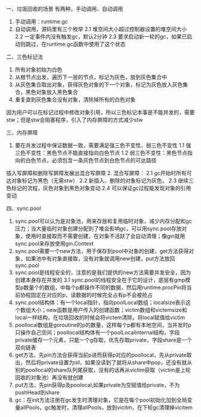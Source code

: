 一、垃圾回收的场景
有两种，手动调用、自动调用
1. 手动调用：runtime.gc
2. 自动调用，源码里有三个枚举
2.1 堆空间大小超过控制器设置的堆空间大小
2.2 一定事件内没有触发gc，默认2分钟
2.3 要求启动新一轮的gc，如果已启动则跳过，在runtime.gc函数中使用了这个状态

二、三色标记法
1. 所有对象初始为白色
2. 从根节点出发，遍历下一层的节点，标记为灰色，放到灰色集合中
3. 从灰色集合取出对象，获得灰色对象的下一个对象，标记为灰色放入灰色集合，黑色对象放入黑色集合
4. 重复直到灰色集合没有对象，清除掉所有的白色对象

因为用户可以在标记过程中修改对象引用，所以三色标记本事是不能并发的，需要stw；但是stw会阻塞程序，引入了内存屏障的方式减少stw

三、内存屏障
1. 要在并发过程中保证数据一致，需要满足强三色不变性、弱三色不变性
1.1 强三色不变性：黑色节点不能直接指向白色节点
1.2 弱三色不变性：黑色节点指向的白色节点，必须包含一条灰色节点到白色节点的可达路径

插入写屏障和删除写屏障发展出混合写屏障
2. 混合写屏障：
2.1 gc开始时所有可达对象标记为黑色（无需stw）
2.2 新插入、删除的对象标记为灰色，
2.3 继续三色标记的流程，灰色对象到黑色对象变动
2.4 可以保证gc过程能发现对象的引用变动

四、sync.pool
1. sync.pool可以认为是对象池，用来存放和复用临时对象，减少内存分配和gc压力；当大量临时对象创建分配到了堆会影响gc，可以用sync.pool存放对象，使用时直接取而不需要创建，在对象不活跃了会自动清理；像gin就用sync.pool来存放使用gin.Context
2. sync.pool需要一个new方法，用于保存到pool中对象的创建，get方法获得对象，如果池中有对象直接取，没有对象就调用new创建，put方法放回sync.pool
3. sync.pool是线程安全的，注意的是我们提供的new方法需要并发安全，因为创建本身存在并发的
3.1 sync.pool的线程安全在于它的设计，底层有gmp模型p数量个的数组，中每个p都操作不同的数据，然后用runtime.procPin将当前协程固定在对应的p，读数据的时候完全占有p不会被抢占
4. sync.pool结构体：有一个local指针，指向poolLocal数组；localsize表示这个数组大小；new函数是用户传入的创建函数；victim数组和victemsize和local一样结构，在垃圾回收的时候会将victem清除，将local赋值给victim
5. poollocal数组是goroutine的p的数量，这样每个p都有本地空间，当并发时p只操作自己空间；poollocal结构体有一个poolLocalInternal结构，字段private缓存一个元素，只能一个g存取，优先存取private，字段share是一个双向链表
6. get方法，先pin方法会获得当前p进而获得p对应的poollocal，先从private取出，然后将private设置为nil，如果没读到了就将从share中pop，还没有就从别的poollocal的share队列尾获取，没有的话再从victim获取（victim是上轮回收的对象池）再没有就创建
7. put方法，先pin获得p及poolocal,如果private为空赋值给private，不为pushHead到share
8. gc：在init方法注册在gc发生时清理对象，它是在每个pool初始化加到全局变量allPools，gc触发时，清理allPools，放到vicitm，在下轮gc清理掉vicitem